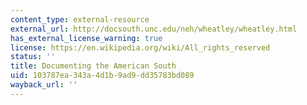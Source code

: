 ```yaml
---
content_type: external-resource
external_url: http://docsouth.unc.edu/neh/wheatley/wheatley.html
has_external_license_warning: true
license: https://en.wikipedia.org/wiki/All_rights_reserved
status: ''
title: Documenting the American South
uid: 103787ea-343a-4d1b-9ad9-dd35783bd089
wayback_url: ''
---
```

